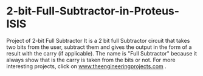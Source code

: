 # 2-bit-Full-Subtractor-in-Proteus-ISIS
Project of 2-bit Full Subtractor 
It is a 2 bit full Subtractor circuit that takes two bits from the user, subtract them and gives the output in the form of a result with the carry (if applicable). The name is "Full Subtractor" because it always show that is the carry is taken from the bits or not. For more interesting projects, click on www.theengineeringprojects.com .
